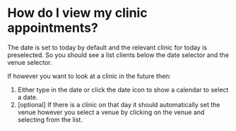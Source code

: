 # How do I view my clinic appointments?

The date is set to today by default and the relevant clinic for today is preselected. So you should see a list clients below the date selector and the venue selector.

If however you want to look at a clinic in the future then:

1. Either type in the date or click the date icon to show a calendar to select a date.
2. \[optional\] If there is a clinic on that day it should automatically set the venue however you select a venue by clicking on the venue and selecting from the list. 

